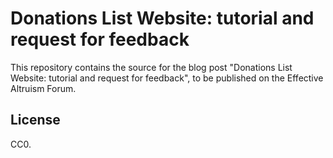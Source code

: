 # Donations List Website: tutorial and request for feedback

This repository contains the source for the blog post
"Donations List Website: tutorial and request for feedback", to be published on the
Effective Altruism Forum.

## License

CC0.
